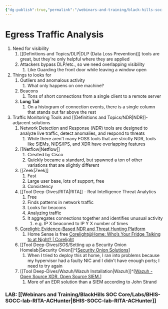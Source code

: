 ```yaml
---
{"dg-publish":true,"permalink":"/webinars-and-training/black-hills-soc-core/topics/socc-06-egress-traffic-analysis/","noteIcon":""}
---
```



# Egress Traffic Analysis
1. Need for visibility
	1. [[Definitions and Topics/DLP\|DLP (Data Loss Prevention)]] tools are great, but they're only helpful where they are applied
	2. Attackers bypass DLP/etc., so we need overlapping visibility
		1. Like Guarding the front door while leaving a window open
2. Things to looks for
	1. Outliers and anomalous activity
		1. What only happens on one machine?
	2. Beacons
		1. Tons of short connections from a single client to a remote server
	3. **Long Tail**
		1. On a histogram of connection events, there is a single column that stands out far above the rest
3. Traffic Monitoring Tools and [[Definitions and Topics/NDR\|NDR]]-adjacent solutions
	1. Network Detection and Response (*NDR*) tools are designed to analyze live traffic, detect anomalies, and respond to threats
		1. While there aren't many FOSS tools that are strictly NDR, tools like SIEMs, NIDS/IPS, and XDR have overlapping features
	2. [[Netflow\|Netflow]]
		1. Created by Cisco
		2. Quickly became a standard, but spawned a ton of other variations that are slightly different
	3. [[Zeek\|Zeek]]
		1. Fast
		2. Large user base, lots of support, free
		3. Consistency
	4. [[Tool Deep-Dives/RITA\|RITA]] - Real Intelligence Threat Analytics
		1. Free
		2. Finds patterns in network traffic
		3. Looks for beacons
		4. Analyzing traffic
		5. It aggregates connections together and identifies unusual activity
			1. e.g. IP X beaconed to IP Y X number of times
	5. [Corelight: Evidence-Based NDR and Threat Hunting Platform](https://corelight.com/)
		1. Home Sense is free [Corelight@Home: Who’s Your Fridge Talking to at Night? | Corelight](https://corelight.com/blog/corelight-at-home)
	6. [[Tool Deep-Dives/SOS/Setting up a Security Onion Homelab\|Security Onion]]^[[Security Onion Solutions](https://securityonionsolutions.com/)]
		1. When I tried to deploy this at home, I ran into problems because my hypervisor had a faulty NIC and I didn't have enough ports; I need to try again
	7. [[Tool Deep-Dives/Wazuh/Wazuh Installation\|Wazuh]]^[[Wazuh - Open Source XDR. Open Source SIEM.](https://wazuh.com/)]
		1. More of an EDR solution than a SIEM according to John Strand




### LAB: [[Webinars and Training/BlackHills SOC Core/Labs/BHIS-SOCC-lab-RITA-ACHunter\|BHIS-SOCC-lab-RITA-ACHunter]]
